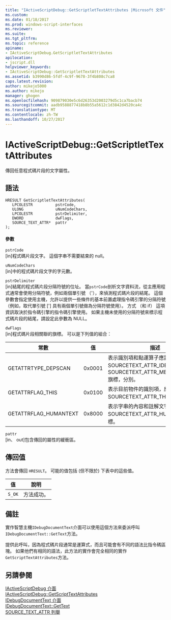 ```yaml
---
title: "IActiveScriptDebug::GetScriptletTextAttributes |Microsoft 文件"
ms.custom: 
ms.date: 01/18/2017
ms.prod: windows-script-interfaces
ms.reviewer: 
ms.suite: 
ms.tgt_pltfrm: 
ms.topic: reference
apiname:
- IActiveScriptDebug.GetScriptletTextAttributes
apilocation:
- jscript.dll
helpviewer_keywords:
- IActiveScriptDebug::GetScriptletTextAttributes
ms.assetid: b3990d86-5fdf-4c9f-9678-3f4b808c7ca8
caps.latest.revision: 
author: mikejo5000
ms.author: mikejo
manager: ghogen
ms.openlocfilehash: 909879030e5c6d26353d2003279d5c1ca7bacb74
ms.sourcegitcommit: aadb9588877418b8b55a5612c1d3842d4520ca4c
ms.translationtype: MT
ms.contentlocale: zh-TW
ms.lasthandoff: 10/27/2017
---
```

# <a name="iactivescriptdebuggetscriptlettextattributes"></a>IActiveScriptDebug::GetScriptletTextAttributes
傳回任意程式碼片段的文字屬性。  
  
## <a name="syntax"></a>語法  
  
```  
HRESULT GetScriptletTextAttributes(  
   LPCOLESTR          pstrCode,  
   ULONG              uNumCodeChars,  
   LPCOLESTR          pstrDelimiter,  
   DWORD              dwFlags,  
   SOURCE_TEXT_ATTR*  pattr  
);  
```  
  
#### <a name="parameters"></a>參數  
 `pstrCode`  
 [in]程式碼片段文字。 這個字串不需要結束的 null。  
  
 `uNumCodeChars`  
 [in]中的程式碼片段文字的字元數。  
  
 `pstrDelimiter`  
 [in]結尾的程式碼片段分隔符號的位址。 當`pstrCode`剖析文字資料流，從主應用程式通常會使用分隔符號，例如兩個單引號 （'），來偵測程式碼片段的結尾。 這個參數會指定使用主機，允許以提供一些條件的基本前置處理指令碼引擎的分隔符號 （例如，取代單引號 ['] 具有兩個單引號做為分隔符號使用）。 方式 （和 if） 這項資訊取決於指令碼引擎的指令碼引擎使用。 如果主機未使用的分隔符號來標示程式碼片段的結尾，請設定此參數為 NULL。  
  
 `dwFlags`  
 [in]程式碼片段相關聯的旗標。 可以是下列值的組合：  
  
|常數|值|描述|  
|--------------|-----------|-----------------|  
|GETATTRTYPE_DEPSCAN|0x0001|表示識別項和點運算子應該能識別出使用 SOURCETEXT_ATTR_IDENTIFIER 和 SOURCETEXT_ATTR_MEMBERLOOKUP 旗標，分別。|  
|GETATTRFLAG_THIS|0x0100|表示目前物件的識別項，應該識別 SOURCETEXT_ATTR_THIS 旗標。|  
|GETATTRFLAG_HUMANTEXT|0x8000|表示字串的內容和註解文字應該能識別出 SOURCETEXT_ATTR_HUMANTEXT 旗標。|  
  
 `pattr`  
 [in、 out]包含傳回的屬性的緩衝區。  
  
## <a name="return-value"></a>傳回值  
 方法會傳回 `HRESULT`。 可能的值包括 (但不限於) 下表中的這些值。  
  
|值|說明|  
|-----------|-----------------|  
|`S_OK`|方法成功。|  
  
## <a name="remarks"></a>備註  
 實作智慧主機`IDebugDocumentText`介面可以使用這個方法來委派呼叫`IDebugDocumentText::GetText`方法。  
  
 提供此呼叫，因為程式碼片段通常是運算式，而且可能會有不同的語法比指令碼區塊。 如果他們有相同的語法，此方法的實作會完全相同的實作`GetScriptTextAttributes`方法。  
  
## <a name="see-also"></a>另請參閱  
 [IActiveScriptDebug 介面](../../winscript/reference/iactivescriptdebug-interface.md)   
 [IActiveScriptDebug::GetScriptTextAttributes](../../winscript/reference/iactivescriptdebug-getscripttextattributes.md)   
 [IDebugDocumentText 介面](../../winscript/reference/idebugdocumenttext-interface.md)   
 [IDebugDocumentText::GetText](../../winscript/reference/idebugdocumenttext-gettext.md)   
 [SOURCE_TEXT_ATTR 列舉](../../winscript/reference/source-text-attr-enumeration.md)